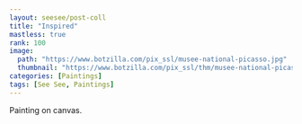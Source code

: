 ```yaml
---
layout: seesee/post-coll
title: "Inspired"
mastless: true
rank: 100
image:
  path: "https://www.botzilla.com/pix_ssl/musee-national-picasso.jpg"
  thumbnail: "https://www.botzilla.com/pix_ssl/thm/musee-national-picasso.jpg"
categories: [Paintings]
tags: [See See, Paintings]
---
```


Painting on canvas.



